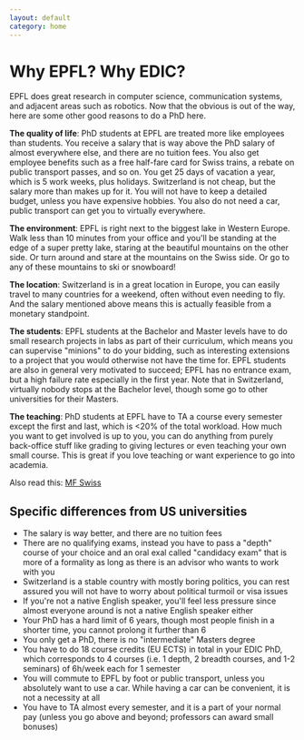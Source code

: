 ```yaml
---
layout: default
category: home
---
```


# Why EPFL? Why EDIC?

EPFL does great research in computer science, communication systems, and adjacent areas such as robotics.
Now that the obvious is out of the way, here are some other good reasons to do a PhD here.

**The quality of life**: PhD students at EPFL are treated more like employees than students. You receive a salary that is way above the PhD salary of almost everywhere else,
and there are no tuition fees. You also get employee benefits such as a free half-fare card for Swiss trains, a rebate on public transport passes, and so on.
You get 25 days of vacation a year, which is 5 work weeks, plus holidays.
Switzerland is not cheap, but the salary more than makes up for it. You will not have to keep a detailed budget, unless you have expensive hobbies.
You also do not need a car, public transport can get you to virtually everywhere.

**The environment**: EPFL is right next to the biggest lake in Western Europe. Walk less than 10 minutes from your office and you'll be standing at the edge of a super pretty lake,
staring at the beautiful mountains on the other side. Or turn around and stare at the mountains on the Swiss side. Or go to any of these mountains to ski or snowboard!

**The location**: Switzerland is in a great location in Europe, you can easily travel to many countries for a weekend, often without even needing to fly.
And the salary mentioned above means this is actually feasible from a monetary standpoint.

**The students**: EPFL students at the Bachelor and Master levels have to do small research projects in labs as part of their curriculum,
which means you can supervise "minions" to do your bidding, such as interesting extensions to a project that you would otherwise not have the time for.
EPFL students are also in general very motivated to succeed; EPFL has no entrance exam, but a high failure rate especially in the first year.
Note that in Switzerland, virtually nobody stops at the Bachelor level, though some go to other universities for their Masters.

**The teaching**: PhD students at EPFL have to TA a course every semester except the first and last, which is <20% of the total workload.
How much you want to get involved is up to you, you can do anything from purely back-office stuff like grading to giving lectures or even teaching your own small course.
This is great if you love teaching or want experience to go into academia.


Also read this: [MF Swiss](https://www.reddit.com/r/AskReddit/comments/11pcs1/while_i_lived_in_an_apartment_i_kept_a_linksys/c6oqc3m)


## Specific differences from US universities

* The salary is way better, and there are no tuition fees
* There are no qualifying exams, instead you have to pass a "depth" course of your choice and an oral exal called "candidacy exam" that is more of a formality as long as there is an advisor who wants to work with you
* Switzerland is a stable country with mostly boring politics, you can rest assured you will not have to worry about political turmoil or visa issues
* If you're not a native English speaker, you'll feel less pressure since almost everyone around is not a native English speaker either
* Your PhD has a hard limit of 6 years, though most people finish in a shorter time, you cannot prolong it further than 6
* You only get a PhD, there is no "intermediate" Masters degree
* You have to do 18 course credits (EU ECTS) in total in your EDIC PhD, which corresponds to 4 courses (i.e. 1 depth, 2 breadth courses, and 1-2 seminars) of 6h/week each for 1 semester
* You will commute to EPFL by foot or public transport, unless you absolutely want to use a car. While having a car can be convenient, it is not a necessity at all
* You have to TA almost every semester, and it is a part of your normal pay (unless you go above and beyond; professors can award small bonuses)
